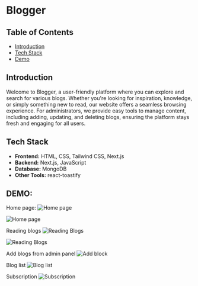 # Blogger

## Table of Contents
- [Introduction](#introduction)
- [Tech Stack](#tech-stack)
- [Demo](#demo)
## Introduction
Welcome to Blogger, a user-friendly platform where you can explore and search for various blogs. Whether you're looking for inspiration, knowledge, or simply something new to read, our website offers a seamless browsing experience. For administrators, we provide easy tools to manage content, including adding, updating, and deleting blogs, ensuring the platform stays fresh and engaging for all users.


## Tech Stack
- **Frontend:** HTML, CSS, Tailwind CSS, Next.js
- **Backend:** Next.js, JavaScript
- **Database:** MongoDB
- **Other Tools:** react-toastify



## DEMO:

Home page:
![Home page](https://github.com/user-attachments/assets/a42cfe63-4555-4297-b1bd-3f153d7b04e4)

![Home page](https://github.com/user-attachments/assets/98a042cb-f373-4fee-a8fa-3e0e0e65b596)




Reading blogs
![Reading Blogs](https://github.com/user-attachments/assets/aa5f1b07-3150-4b9b-917e-c7787575ca14)

![Reading Blogs](https://github.com/user-attachments/assets/5c2238c8-d744-4980-b98a-2948356e6824)


Add blogs from admin panel 
![Add block](https://github.com/user-attachments/assets/b1bfc9ff-816a-413b-b1e3-025e39d4e563)


Blog list
![Blog list](https://github.com/user-attachments/assets/9fe4b1a1-c94a-4a4c-9f12-5c6a0545f82b)


Subscription
![Subscription](https://github.com/user-attachments/assets/a664b91c-e41e-48aa-afc8-1fb182266be8)























